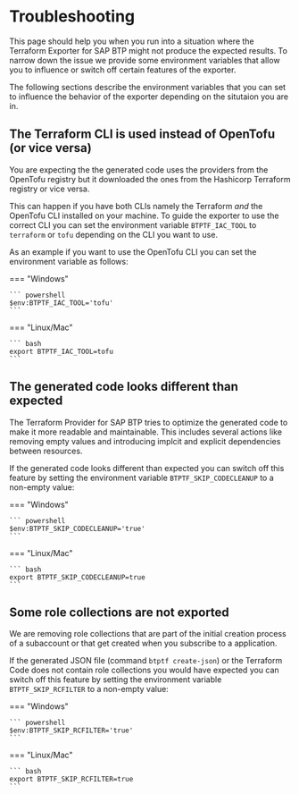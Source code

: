 # Troubleshooting

This page should help you when you run into a situation where the Terraform Exporter for SAP BTP might not produce the expected results.
To narrow down the issue we provide some environment variables that allow you to influence or switch off certain features of the exporter.

The following sections describe the environment variables that you can set to influence the behavior of the exporter depending on the situtaion you are in.

## The Terraform CLI is used instead of OpenTofu (or vice versa)

You are expecting the the generated code uses the providers from the OpenTofu registry but it downloaded the ones from the Hashicorp Terraform registry or vice versa.

This can happen if you have both CLIs namely the Terraform *and* the OpenTofu CLI installed on your machine. To guide the exporter to use the correct CLI you can set the environment variable `BTPTF_IAC_TOOL` to `terraform` or `tofu` depending on the CLI you want to use.

As an example if you want to use the OpenTofu CLI you can set the environment variable as follows:

=== "Windows"

    ``` powershell
    $env:BTPTF_IAC_TOOL='tofu'
    ```

=== "Linux/Mac"

    ``` bash
    export BTPTF_IAC_TOOL=tofu
    ```

## The generated code looks different than expected

The Terraform Provider for SAP BTP tries to optimize the generated code to make it more readable and maintainable. This includes several actions like removing empty values and introducing implcit and explicit dependencies between resources.

If the generated code looks different than expected you can switch off this feature by setting the environment variable `BTPTF_SKIP_CODECLEANUP` to a non-empty value:

=== "Windows"

    ``` powershell
    $env:BTPTF_SKIP_CODECLEANUP='true'
    ```

=== "Linux/Mac"

    ``` bash
    export BTPTF_SKIP_CODECLEANUP=true
    ```

## Some role collections are not exported

We are removing role collections that are part of the initial creation process of a subaccount or that get created when you subscribe to a application.

If the generated JSON file (command `btptf create-json`) or the Terraform Code does not contain role collections you would have expected you can switch off this feature by setting the environment variable `BTPTF_SKIP_RCFILTER` to a non-empty value:

=== "Windows"

    ``` powershell
    $env:BTPTF_SKIP_RCFILTER='true'
    ```

=== "Linux/Mac"

    ``` bash
    export BTPTF_SKIP_RCFILTER=true
    ```
